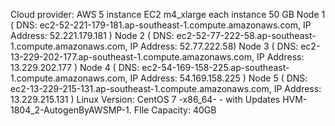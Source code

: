 Cloud provider: AWS 5 instance EC2 m4_xlarge
each instance 50 GB
Node 1 ( DNS: ec2-52-221-179-181.ap-southeast-1.compute.amazonaws.com, IP Address: 52.221.179.181 )
Node 2 ( DNS: ec2-52-77-222-58.ap-southeast-1.compute.amazonaws.com, IP Address: 52.77.222.58)
Node 3 ( DNS: ec2-13-229-202-177.ap-southeast-1.compute.amazonaws.com, IP Address: 13.229.202.177 )
Node 4 ( DNS: ec2-54-169-158-225.ap-southeast-1.compute.amazonaws.com, IP Address: 54.169.158.225 )
Node 5 ( DNS: ec2-13-229-215-131.ap-southeast-1.compute.amazonaws.com, IP Address: 13.229.215.131 )
Linux Version: CentOS 7 -x86_64- - with Updates HVM-1804_2-AutogenByAWSMP-1.
FIle Capacity: 40GB
